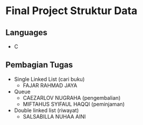 # Final Project Struktur Data


## Languages
- C

## Pembagian Tugas
* Single Linked List (cari buku)
   * FAJAR RAHMAD JAYA
* Queue
   * CAEZARLOV NUGRAHA (pengembalian)
   * MIFTAHUS SYIFAUL HAQQI (peminjaman)
* Double linked list (riwayat)
   * SALSABILLA NUHAA AINI
